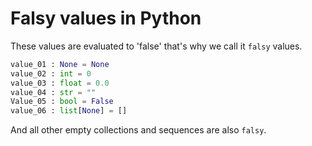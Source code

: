# Falsy values in Python

These values are evaluated to 'false' that's why we call it `falsy` values.

```python
value_01 : None = None
value_02 : int = 0
value_03 : float = 0.0
value_04 : str = ""
Value_05 : bool = False
value_06 : list[None] = []
```
And all other empty collections and sequences are also `falsy`.
